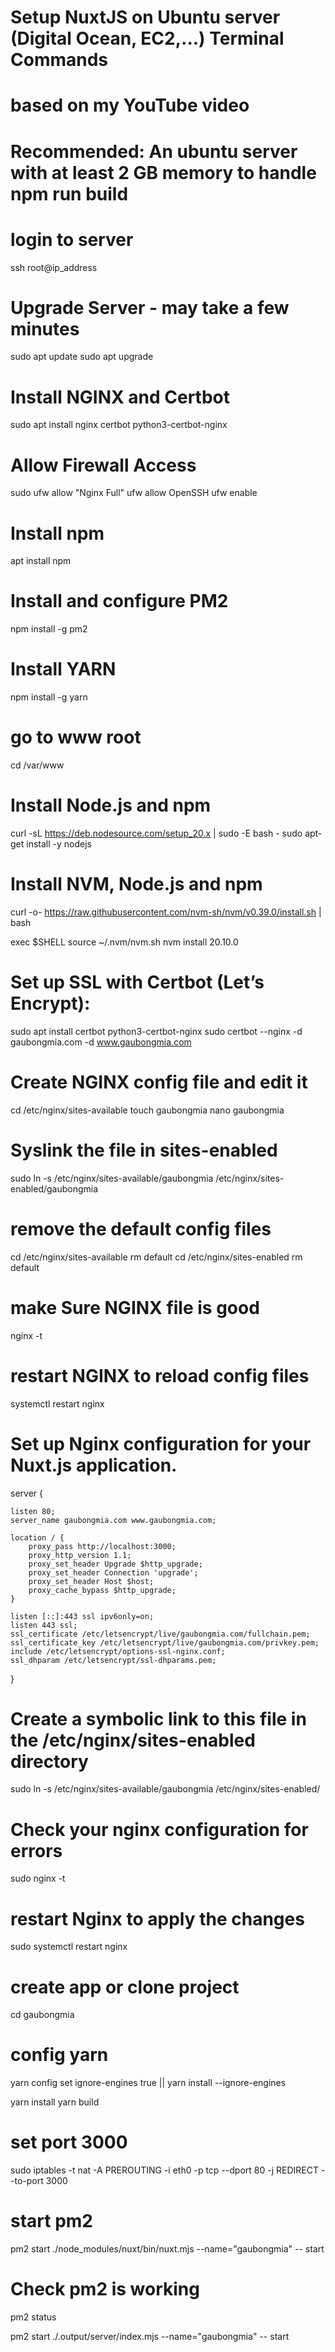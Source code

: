 
# Setup NuxtJS on Ubuntu server (Digital Ocean, EC2,...) Terminal Commands
# based on my YouTube video
# Recommended: An ubuntu server with at least 2 GB memory to handle npm run build

# login to server
ssh root@ip_address

# Upgrade Server - may take a few minutes
sudo apt update
sudo apt upgrade

# Install NGINX and Certbot
sudo apt install nginx certbot python3-certbot-nginx

# Allow Firewall Access
sudo ufw allow "Nginx Full"
ufw allow OpenSSH
ufw enable

# Install npm
apt install npm

# Install and configure PM2
npm install -g pm2

# Install YARN
npm install -g yarn

# go to www root
cd /var/www

# Install Node.js and npm
curl -sL https://deb.nodesource.com/setup_20.x | sudo -E bash -
sudo apt-get install -y nodejs

#  Install NVM, Node.js and npm
curl -o- https://raw.githubusercontent.com/nvm-sh/nvm/v0.39.0/install.sh | bash

exec $SHELL
source ~/.nvm/nvm.sh
nvm install 20.10.0


# Set up SSL with Certbot (Let’s Encrypt):
sudo apt install certbot python3-certbot-nginx
sudo certbot --nginx -d gaubongmia.com -d www.gaubongmia.com


# Create NGINX config file and edit it
cd /etc/nginx/sites-available
touch gaubongmia
nano gaubongmia


# Syslink the file in sites-enabled
sudo ln -s /etc/nginx/sites-available/gaubongmia /etc/nginx/sites-enabled/gaubongmia


# remove the default config files
cd /etc/nginx/sites-available
rm default
cd /etc/nginx/sites-enabled
rm default


# make Sure NGINX file is good
nginx -t

# restart NGINX to reload config files
systemctl restart nginx

# Set up Nginx configuration for your Nuxt.js application.

server {

    listen 80;
    server_name gaubongmia.com www.gaubongmia.com;

    location / {
        proxy_pass http://localhost:3000;
        proxy_http_version 1.1;
        proxy_set_header Upgrade $http_upgrade;
        proxy_set_header Connection 'upgrade';
        proxy_set_header Host $host;
        proxy_cache_bypass $http_upgrade;
    }

    listen [::]:443 ssl ipv6only=on;
    listen 443 ssl;
    ssl_certificate /etc/letsencrypt/live/gaubongmia.com/fullchain.pem;
    ssl_certificate_key /etc/letsencrypt/live/gaubongmia.com/privkey.pem;
    include /etc/letsencrypt/options-ssl-nginx.conf;
    ssl_dhparam /etc/letsencrypt/ssl-dhparams.pem;

}

# Create a symbolic link to this file in the /etc/nginx/sites-enabled directory
sudo ln -s /etc/nginx/sites-available/gaubongmia /etc/nginx/sites-enabled/

# Check your nginx configuration for errors
sudo nginx -t

# restart Nginx to apply the changes
sudo systemctl restart nginx





# create app or clone project
cd  gaubongmia

# config yarn
yarn config set ignore-engines true || yarn install --ignore-engines

yarn install
yarn build



# set port 3000
sudo iptables -t nat -A PREROUTING -i eth0 -p tcp --dport 80 -j REDIRECT --to-port 3000


# start pm2
pm2 start ./node_modules/nuxt/bin/nuxt.mjs --name="gaubongmia" -- start

# Check pm2 is working
pm2 status

 pm2 start ./.output/server/index.mjs --name="gaubongmia" -- start
